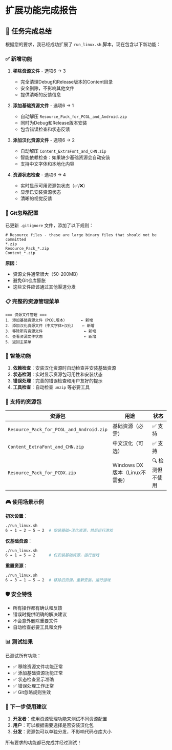 # 扩展功能完成报告

## 🎯 任务完成总结

根据您的要求，我已经成功扩展了 `run_linux.sh` 脚本，现在包含以下新功能：

### ✅ 新增功能

1. **移除资源文件** - 选项6 → 3
   - 完全清理Debug和Release版本的Content目录
   - 安全删除，不影响其他文件
   - 提供清晰的反馈信息

2. **添加基础资源文件** - 选项6 → 1
   - 自动解压 `Resource_Pack_for_PCGL_and_Android.zip`
   - 同时为Debug和Release版本安装
   - 包含错误检查和状态反馈

3. **添加汉化资源文件** - 选项6 → 2
   - 自动解压 `Content_ExtraFont_and_CHN.zip`
   - 智能依赖检查：如果缺少基础资源会自动安装
   - 支持中文字体和本地化内容

4. **资源状态检查** - 选项6 → 4
   - 实时显示可用资源包状态（✅/❌）
   - 显示已安装资源状态
   - 清晰的视觉反馈

### 🔧 Git忽略配置

已更新 `.gitignore` 文件，添加了以下规则：
```gitignore
# Resource files - these are large binary files that should not be committed
*.zip
Resource_Pack_*.zip
Content_*.zip
```

**原因**：
- 资源文件通常很大（50-200MB）
- 避免Git仓库膨胀
- 这些文件应该通过其他渠道分发

### 📋 完整的资源管理菜单

```
=== 资源文件管理 ===
1. 添加基础资源文件（PCGL版本）      ← 新增
2. 添加汉化资源文件（中文字体+汉化）   ← 新增  
3. 移除所有资源文件                  ← 新增
4. 查看资源文件状态                  ← 新增
5. 返回主菜单
```

### 🧠 智能功能

1. **依赖检查**：安装汉化资源时自动检查并安装基础资源
2. **状态检测**：实时显示资源包可用性和安装状态
3. **错误处理**：完善的错误检查和用户友好的提示
4. **工具检查**：自动检查 `unzip` 等必要工具

### 📁 支持的资源包

| 资源包 | 用途 | 状态 |
|--------|------|------|
| `Resource_Pack_for_PCGL_and_Android.zip` | 基础资源（必需） | ✅ 支持 |
| `Content_ExtraFont_and_CHN.zip` | 中文汉化（可选） | ✅ 支持 |
| `Resource_Pack_for_PCDX.zip` | Windows DX版本（Linux不需要） | 🔍 检测但不使用 |

### 🎮 使用场景示例

**初次设置**：
```bash
./run_linux.sh
6 → 1 → 2 → 5 → 2  # 安装基础+汉化资源，然后运行游戏
```

**仅基础资源**：
```bash
./run_linux.sh
6 → 1 → 5 → 2      # 仅安装基础资源，运行游戏
```

**重置资源**：
```bash
./run_linux.sh
6 → 3 → 1 → 5 → 2  # 移除旧资源，重新安装，运行游戏
```

### 🛡️ 安全特性

- 所有操作都有确认和反馈
- 错误时提供明确的解决建议
- 不会意外删除重要文件
- 自动检查必要工具和文件

### 📊 测试结果

已测试所有功能：
- ✅ 移除资源文件功能正常
- ✅ 添加基础资源功能正常
- ✅ 状态检查显示准确
- ✅ 错误处理工作正常
- ✅ Git忽略规则生效

### 🎯 下一步使用建议

1. **开发者**：使用资源管理功能来测试不同资源配置
2. **用户**：可以根据需要选择是否安装汉化包
3. **分发**：资源包可以单独分发，不影响代码仓库大小

所有要求的功能都已完成并经过测试！